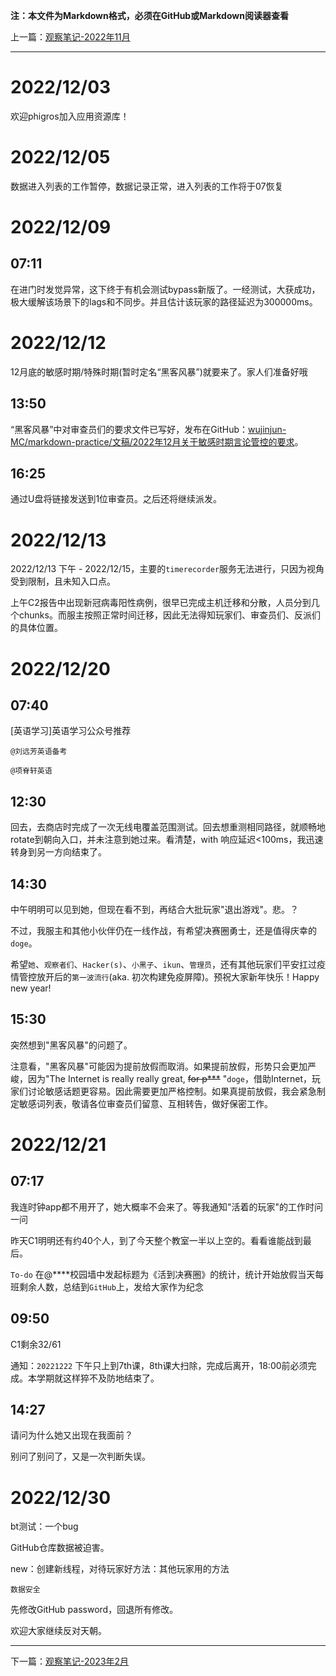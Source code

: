 **注：本文件为Markdown格式，必须在GitHub或Markdown阅读器查看**

上一篇：[观察笔记-2022年11月](./%E8%A7%82%E5%AF%9F%E7%AC%94%E8%AE%B0-2022%E5%B9%B411%E6%9C%88.md)

--------

# 2022/12/03

欢迎phigros加入应用资源库！

# 2022/12/05

数据进入列表的工作暂停，数据记录正常，进入列表的工作将于07恢复

# 2022/12/09

## 07:11

在进门时发觉异常，这下终于有机会测试bypass新版了。一经测试，大获成功，极大缓解该场景下的lags和不同步。并且估计该玩家的路径延迟为300000ms。

# 2022/12/12

12月底的敏感时期/特殊时期(暂时定名“黑客风暴”)就要来了。家人们准备好哦

## 13:50

“黑客风暴”中对审查员们的要求文件已写好，发布在GitHub：[wujinjun-MC/markdown-practice/文稿/2022年12月关于敏感时期言论管控的要求](https://github.com/wujinjun-MC/markdown-practice/blob/main/%E6%96%87%E7%A8%BF/2022%E5%B9%B412%E6%9C%88%E5%BA%95%E5%85%B3%E4%BA%8E%E6%95%8F%E6%84%9F%E6%97%B6%E6%9C%9F%E8%A8%80%E8%AE%BA%E7%AE%A1%E5%88%B6%E7%9A%84%E8%A6%81%E6%B1%82.md)。

## 16:25

通过U盘将链接发送到1位审查员。之后还将继续派发。

# 2022/12/13

2022/12/13 下午 - 2022/12/15，主要的`timerecorder`服务无法进行，只因为视角受到限制，且未知入口点。

上午C2报告中出现新冠病毒阳性病例，很早已完成主机迁移和分散，人员分到几个chunks。而服主按照正常时间迁移，因此无法得知玩家们、审查员们、反派们的具体位置。

# 2022/12/20

## 07:40

[英语学习]英语学习公众号推荐

`@刘远芳英语备考`

`@项脊轩英语`

## 12:30

回去，去商店时完成了一次无线电覆盖范围测试。回去想重测相同路径，就顺畅地rotate到朝向入口，并未注意到她过来。看清楚，with 响应延迟<100ms，我迅速转身到另一方向结束了。

## 14:30

中午明明可以见到她，但现在看不到，再结合大批玩家"退出游戏"。悲。？

不过，我服主和其他小伙伴仍在一线作战，有希望决赛圈勇士，还是值得庆幸的`doge`。

希望`她`、`观察者们`、`Hacker(s)`、`小黑子`、`ikun`、`管理员`，还有其他玩家们平安扛过疫情管控放开后的`第一波流行`(aka. 初次构建免疫屏障)。预祝大家新年快乐！Happy new year!

## 15:30

突然想到"黑客风暴"的问题了。

注意看，"黑客风暴"可能因为提前放假而取消。如果提前放假，形势只会更加严峻，因为"The Internet is really really great, ~~for p***~~ "`doge`，借助Internet，玩家们讨论敏感话题更容易。因此需要更加严格控制。如果真提前放假，我会紧急制定敏感词列表，敬请各位审查员们留意、互相转告，做好保密工作。

# 2022/12/21

## 07:17

我连时钟app都不用开了，她大概率不会来了。等我通知"活着的玩家"的工作时问一问

昨天C1明明还有约40个人，到了今天整个教室一半以上空的。看看谁能战到最后。


`To-do` 在@****校园墙中发起标题为《活到决赛圈》的统计，统计开始放假当天每班剩余人数，总结到`GitHub`上，发给大家作为纪念

## 09:50

C1剩余32/61

通知：`20221222` 下午只上到7th课，8th课大扫除，完成后离开，18:00前必须完成。本学期就这样猝不及防地结束了。

## 14:27

请问为什么她又出现在我面前？

别问了别问了，又是一次判断失误。

# 2022/12/30

bt测试：一个bug

GitHub仓库数据被迫害。

new：创建新线程，对待玩家好方法：其他玩家用的方法

`数据安全`

先修改GitHub password，回退所有修改。

欢迎大家继续反对天朝。

--------

下一篇：[观察笔记-2023年2月](./%E8%A7%82%E5%AF%9F%E7%AC%94%E8%AE%B0-2023%E5%B9%B42%E6%9C%88.md)
